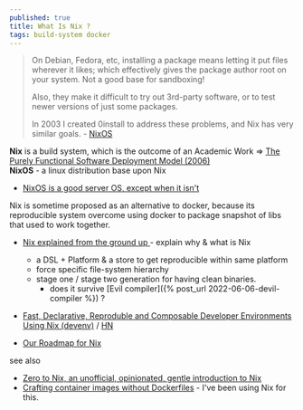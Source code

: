 ```yaml
---
published: true
title: What Is Nix ?
tags: build-system docker
---
```

> On Debian, Fedora, etc, installing a package means letting it put files wherever it likes; which effectively gives the package author root on your system. Not a good base for sandboxing!
>
> Also, they make it difficult to try out 3rd-party software, or to test newer versions of just some packages.
> 
> In 2003 I created 0install to address these problems, and Nix has very similar goals. - [NixOS](https://roscidus.com/blog/blog/2021/03/07/qubes-lite-with-kvm-and-wayland/#nixos)

**Nix** is a build system, which is the outcome of an Academic Work => [The Purely Functional Software
Deployment Model (2006)](https://edolstra.github.io/pubs/phd-thesis.pdf)  
**NixOS** - a linux distribution base upon Nix
- [NixOS is a good server OS, except when it isn't ](https://news.ycombinator.com/item?id=41717050)

Nix is sometime proposed as an alternative to docker, because its reproducible system overcome using docker to package snapshot of libs that used to work together.

- [Nix explained from the ground up ](https://www.youtube.com/watch?v=5D3nUU1OVx8) - explain why & what is Nix
	- a DSL + Platform & a store to get reproducible within same platform
    - force specific file-system hierarchy
    - stage one / stage two generation for having clean binaries.
    	- does it survive [Evil compiler]({% post_url 2022-06-06-devil-compiler %}) ?


- [	Fast, Declarative, Reproduble and Composable Developer Environments Using Nix (devenv)](https://devenv.sh/) / [HN](https://news.ycombinator.com/item?id=40010991)
- [Our Roadmap for Nix](https://news.ycombinator.com/item?id=32374113)

see also
- [	Zero to Nix, an unofficial, opinionated, gentle introduction to Nix](https://news.ycombinator.com/item?id=34490376)
- [	Crafting container images without Dockerfiles](https://news.ycombinator.com/item?id=34678121) - I've been using Nix for this.
